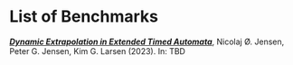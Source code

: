# List of Benchmarks

_**[Dynamic Extrapolation in Extended Timed Automata](DynamicExtrapolation)**_,
Nicolaj Ø. Jensen, Peter G. Jensen, Kim G. Larsen (2023). In: TBD